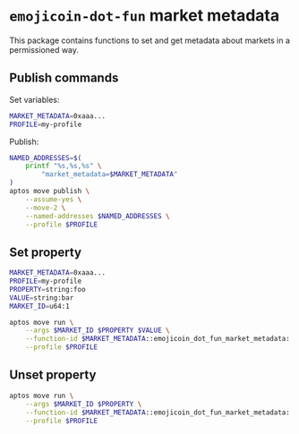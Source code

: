 <!-- cspell:word permissioned -->
# `emojicoin-dot-fun` market metadata

This package contains functions to set and get metadata about markets in a
permissioned way.

## Publish commands

Set variables:

```sh
MARKET_METADATA=0xaaa...
PROFILE=my-profile
```

Publish:

```sh
NAMED_ADDRESSES=$(
    printf "%s,%s,%s" \
        "market_metadata=$MARKET_METADATA"
)
aptos move publish \
    --assume-yes \
    --move-2 \
    --named-addresses $NAMED_ADDRESSES \
    --profile $PROFILE
```

## Set property

```sh
MARKET_METADATA=0xaaa...
PROFILE=my-profile
PROPERTY=string:foo
VALUE=string:bar
MARKET_ID=u64:1
```

<!-- markdownlint-disable MD013 -->
```sh
aptos move run \
    --args $MARKET_ID $PROPERTY $VALUE \
    --function-id $MARKET_METADATA::emojicoin_dot_fun_market_metadata::add_market_property \
    --profile $PROFILE
```

## Unset property

```sh
aptos move run \
    --args $MARKET_ID $PROPERTY \
    --function-id $MARKET_METADATA::emojicoin_dot_fun_market_metadata::remove_market_property \
    --profile $PROFILE
```
<!-- markdownlint-enable MD013 -->
